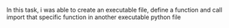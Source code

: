 In this task, i was able to create an executable file, define a function and call import that specific function in another executable python file